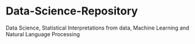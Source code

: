 # Data-Science-Repository
Data Science, Statistical Interpretations from data, Machine Learning and Natural Language Processing
